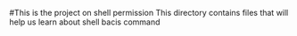 #This is the project on shell permission
This directory contains files that will help us learn about shell bacis command
